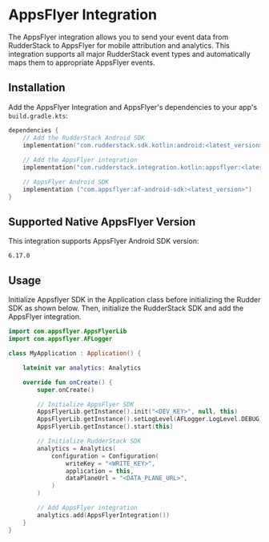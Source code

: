 # AppsFlyer Integration

The AppsFlyer integration allows you to send your event data from RudderStack to AppsFlyer for mobile attribution and analytics. This integration supports all major RudderStack event types and automatically maps them to appropriate AppsFlyer events.

## Installation

Add the AppsFlyer Integration and AppsFlyer's dependencies to your app's `build.gradle.kts`:

```kotlin
dependencies {
    // Add the RudderStack Android SDK
    implementation("com.rudderstack.sdk.kotlin:android:<latest_version>")
    
    // Add the AppsFlyer integration
    implementation("com.rudderstack.integration.kotlin:appsflyer:<latest_version>")

    // AppsFlyer Android SDK
    implementation ("com.appsflyer:af-android-sdk:<latest_version>")
}
```

## Supported Native AppsFlyer Version

This integration supports AppsFlyer Android SDK version:

```
6.17.0
```

## Usage

Initialize Appsflyer SDK in the Application class before initializing the Rudder SDK as shown below. Then, initialize the RudderStack SDK and add the AppsFlyer integration.

```kotlin
import com.appsflyer.AppsFlyerLib
import com.appsflyer.AFLogger

class MyApplication : Application() {

    lateinit var analytics: Analytics

    override fun onCreate() {
        super.onCreate()

        // Initialize AppsFlyer SDK
        AppsFlyerLib.getInstance().init("<DEV_KEY>", null, this)
        AppsFlyerLib.getInstance().setLogLevel(AFLogger.LogLevel.DEBUG)
        AppsFlyerLib.getInstance().start(this)

        // Initialize RudderStack SDK
        analytics = Analytics(
            configuration = Configuration(
                writeKey = "<WRITE_KEY>",
                application = this,
                dataPlaneUrl = "<DATA_PLANE_URL>",
            )
        )

        // Add AppsFlyer integration
        analytics.add(AppsFlyerIntegration())
    }
}


```
